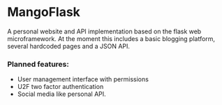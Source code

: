 # MangoFlask
A personal website and API implementation based on the flask web microframework. At the moment this includes a basic blogging platform, several hardcoded pages and a JSON API.

### Planned features:
* User management interface with permissions
* U2F two factor authentication
* Social media like personal API.
